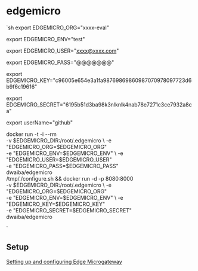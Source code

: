 # edgemicro
`sh
export EDGEMICRO_ORG="xxxx-eval"

export EDGEMICRO_ENV="test"

export EDGEMICRO_USER="xxxx@xxxx.com"

export EDGEMICRO_PASS="@@@@@@@"

export EDGEMICRO_KEY="c96005e654e3a1fa98769869860987070978097723d6b9f6c19616"

export EDGEMICRO_SECRET="6195b51d3ba98k3nlknlk4nab78e7271c3ce7932a8ca"

export userName="github"

docker run -t -i --rm \
  -v $EDGEMICRO_DIR:/root/.edgemicro \
  -e "EDGEMICRO_ORG=$EDGEMICRO_ORG" \
  -e "EDGEMICRO_ENV=$EDGEMICRO_ENV" \
  -e "EDGEMICRO_USER=$EDGEMICRO_USER" \
  -e "EDGEMICRO_PASS=$EDGEMICRO_PASS" \
  dwaiba/edgemicro \
  /tmp/./configure.sh && docker run -d -p 8080:8000 \
  -v $EDGEMICRO_DIR:/root/.edgemicro \
  -e "EDGEMICRO_ORG=$EDGEMICRO_ORG" \
  -e "EDGEMICRO_ENV=$EDGEMICRO_ENV" \
  -e "EDGEMICRO_KEY=$EDGEMICRO_KEY" \
  -e "EDGEMICRO_SECRET=$EDGEMICRO_SECRET" \
  dwaiba/edgemicro
  
`

## Setup
[Setting up and configuring Edge Microgateway](https://docs.apigee.com/api-platform/microgateway/2.5.x/setting-and-configuring-edge-microgateway#Cloud%20config)
